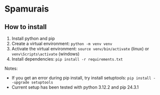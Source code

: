 # Spamurais

## How to install

1. Install python and pip
2. Create a virtual environment: `python -m venv venv`
3. Activate the virtual environment: `source venv/bin/activate` (linux) or `venv\Scripts\activate` (windows)
4. Install dependencies: `pip install -r requirements.txt`

Notes:
- If you get an error during pip install, try install setuptools: `pip install --upgrade setuptools`
- Current setup has been tested with python 3.12.2 and pip 24.3.1
